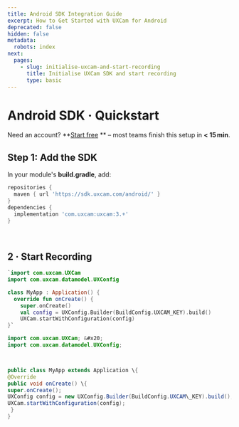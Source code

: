 ```yaml
---
title: Android SDK Integration Guide
excerpt: How to Get Started with UXCam for Android
deprecated: false
hidden: false
metadata:
  robots: index
next:
  pages:
    - slug: initialise-uxcam-and-start-recording
      title: Initialise UXCam SDK and start recording
      type: basic
---
```

# Android SDK · Quickstart

<GitHubCallout type="note">Need an account? \*\*[Start free](/signup)        \*\* – most teams finish this setup in **\< 15 min**.</GitHubCallout>

## Step 1: Add the SDK

In your module's **build.gradle**, add:

```groovy build.gradle (app)
repositories {
  maven { url 'https://sdk.uxcam.com/android/' }
}
dependencies {
  implementation 'com.uxcam:uxcam:3.+'
}
```

<br />

## 2 · Start Recording

```kotlin Kotlin
`import com.uxcam.UXCam
import com.uxcam.datamodel.UXConfig

class MyApp : Application() {
  override fun onCreate() {
    super.onCreate()
    val config = UXConfig.Builder(BuildConfig.UXCAM_KEY).build()
    UXCam.startWithConfiguration(config)
}`
```
```java Java
import com.uxcam.UXCam; &#x20;
import com.uxcam.datamodel.UXConfig;



public class MyApp extends Application \{ 
@Override
public void onCreate() \{
super.onCreate();
UXConfig config = new UXConfig.Builder(BuildConfig.UXCAM\_KEY).build();
UXCam.startWithConfiguration(config);
 }
}
```
